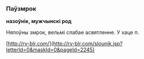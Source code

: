 ### Паўзмрок
**назоўнік, мужчынскі род**

Няпоўны змрок, вельмі слабае асвятленне. У хаце п.

<a rel="author">[http://rv-blr.com/](http://rv-blr.com/slounik.jsp?letterId=0&maskId=0&pageId=2245)</a>
